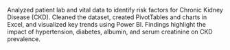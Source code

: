 Analyzed patient lab and vital data to identify risk factors for Chronic Kidney Disease (CKD). Cleaned the dataset, created PivotTables and charts in Excel, and visualized key trends using Power BI. Findings highlight the impact of hypertension, diabetes, albumin, and serum creatinine on CKD prevalence.
